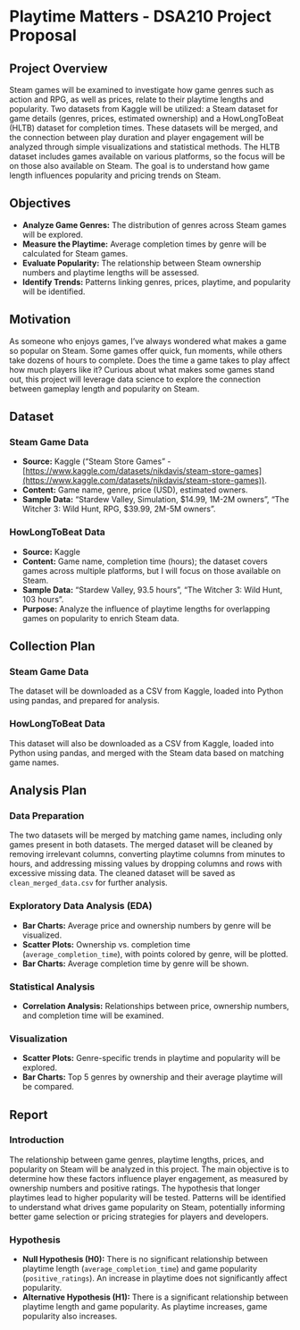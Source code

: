 # Playtime Matters - DSA210 Project Proposal

## Project Overview
Steam games will be examined to investigate how game genres such as action and RPG, as well as prices, relate to their playtime lengths and popularity. Two datasets from Kaggle will be utilized: a Steam dataset for game details (genres, prices, estimated ownership) and a HowLongToBeat (HLTB) dataset for completion times. These datasets will be merged, and the connection between play duration and player engagement will be analyzed through simple visualizations and statistical methods. The HLTB dataset includes games available on various platforms, so the focus will be on those also available on Steam. The goal is to understand how game length influences popularity and pricing trends on Steam.

## Objectives
- **Analyze Game Genres:** The distribution of genres across Steam games will be explored.
- **Measure the Playtime:** Average completion times by genre will be calculated for Steam games.
- **Evaluate Popularity:** The relationship between Steam ownership numbers and playtime lengths will be assessed.
- **Identify Trends:** Patterns linking genres, prices, playtime, and popularity will be identified.

## Motivation
As someone who enjoys games, I’ve always wondered what makes a game so popular on Steam. Some games offer quick, fun moments, while others take dozens of hours to complete. Does the time a game takes to play affect how much players like it? Curious about what makes some games stand out, this project will leverage data science to explore the connection between gameplay length and popularity on Steam.

## Dataset

### Steam Game Data
- **Source:** Kaggle (“Steam Store Games” - [https://www.kaggle.com/datasets/nikdavis/steam-store-games](https://www.kaggle.com/datasets/nikdavis/steam-store-games)).
- **Content:** Game name, genre, price (USD), estimated owners.
- **Sample Data:** “Stardew Valley, Simulation, $14.99, 1M-2M owners”, “The Witcher 3: Wild Hunt, RPG, $39.99, 2M-5M owners”.

### HowLongToBeat Data
- **Source:** Kaggle
- **Content:** Game name, completion time (hours); the dataset covers games across multiple platforms, but I will focus on those available on Steam.
- **Sample Data:** “Stardew Valley, 93.5 hours”, “The Witcher 3: Wild Hunt, 103 hours”.
- **Purpose:** Analyze the influence of playtime lengths for overlapping games on popularity to enrich Steam data.

## Collection Plan

### Steam Game Data
The dataset will be downloaded as a CSV from Kaggle, loaded into Python using pandas, and prepared for analysis.

### HowLongToBeat Data
This dataset will also be downloaded as a CSV from Kaggle, loaded into Python using pandas, and merged with the Steam data based on matching game names.

## Analysis Plan

### Data Preparation
The two datasets will be merged by matching game names, including only games present in both datasets. The merged dataset will be cleaned by removing irrelevant columns, converting playtime columns from minutes to hours, and addressing missing values by dropping columns and rows with excessive missing data. The cleaned dataset will be saved as `clean_merged_data.csv` for further analysis.

### Exploratory Data Analysis (EDA)
- **Bar Charts:** Average price and ownership numbers by genre will be visualized.
- **Scatter Plots:** Ownership vs. completion time (`average_completion_time`), with points colored by genre, will be plotted.
- **Bar Charts:** Average completion time by genre will be shown.

### Statistical Analysis
- **Correlation Analysis:** Relationships between price, ownership numbers, and completion time will be examined.

### Visualization
- **Scatter Plots:** Genre-specific trends in playtime and popularity will be explored.
- **Bar Charts:** Top 5 genres by ownership and their average playtime will be compared.

## Report

### Introduction
The relationship between game genres, playtime lengths, prices, and popularity on Steam will be analyzed in this project. The main objective is to determine how these factors influence player engagement, as measured by ownership numbers and positive ratings. The hypothesis that longer playtimes lead to higher popularity will be tested. Patterns will be identified to understand what drives game popularity on Steam, potentially informing better game selection or pricing strategies for players and developers.

### Hypothesis
- **Null Hypothesis (H0):** There is no significant relationship between playtime length (`average_completion_time`) and game popularity (`positive_ratings`). An increase in playtime does not significantly affect popularity.
- **Alternative Hypothesis (H1):** There is a significant relationship between playtime length and game popularity. As playtime increases, game popularity also increases.
